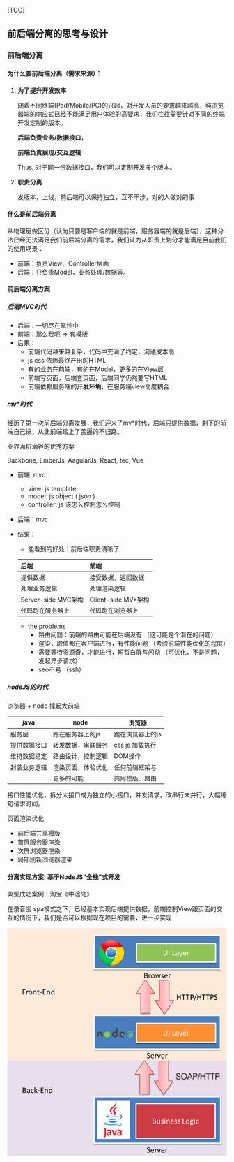 [TOC]

## 前后端分离的思考与设计

### 前后端分离

#### 为什么要前后端分离（需求来源）：

1. **为了提升开发效率**	

   随着不同终端(Pad/Mobile/PC)的兴起，对开发人员的要求越来越高，纯浏览器端的响应式已经不能满足用户体验的高要求，我们往往需要针对不同的终端开发定制的版本。

   ​**后端负责业务/数据接口**，

   ​**前端负责展现/交互逻辑**

   ​Thus, 对于同一份数据接口，我们可以定制开发多个版本。

2. **职责分离**

   发版本，上线，前后端可以保持独立，互不干涉，对的人做对的事

#### 什么是前后端分离

从物理层做区分（认为只要是客户端的就是前端，服务器端的就是后端），这种分法已经无法满足我们前后端分离的需求，我们认为从职责上划分才能满足目前我们的使用场景：

- 前端：负责View、Controller层面
- 后端：只负责Model，业务处理/数据等。

#### 前后端分离方案

##### 后端MVC时代

- 后端：一切尽在掌控中
- 前端：那么我呢  => 套模版
- 后果：
  - 前端代码越来越复杂，代码中充满了约定，沟通成本高
  - js css  依赖最终产出的HTML
  - 有的业务在前端，有的在Model，更多的在View层
  - 前端写页面，后端套页面，后端同学仍然要写HTML
  - 前端依赖服务端的**开发环境**，在服务端view高度耦合

##### mv*时代

经历了第一次前后端分离发展，我们迎来了mv*时代，后端只提供数据，剩下的前端自己搞，从此前端踏上了苦逼的不归路。

业界满坑满谷的优秀方案

Backbone, EmberJs, AagularJs, React, tec, Vue

- 前端:  mvc

  - view: js template 
  - model: js object ( json )
  - controller: js 该怎么控制怎么控制

- 后端：mvc

- 结果：

  - 能看到的好处：前后端职责清晰了

  | 后端                | 前端                |
  | ----------------- | ----------------- |
  | 提供数据              | 接受数据，返回数据         |
  | 处理业务逻辑            | 处理渲染逻辑            |
  | Server-side MVC架构 | Client-side MV*架构 |
  | 代码跑在服务器上          | 代码跑在浏览器上          |

  - the problems
    - 路由问题：前端的路由可能在后端没有 （这可能是个潜在的问题）
    - 渲染，取值都在客户端进行，有性能问题  （考验前端性能优化的程度）
    - 需要等待资源奇，才能进行，短暂白屏与闪动 （可优化，不是问题，发起异步请求）
    - seo不易 （ssh）

##### nodeJS的时代

浏览器 + node 撑起大前端

| java   | node      | 浏览器         |
| ------ | --------- | ----------- |
| 服务层    | 跑在服务器上的js | 跑在浏览器上的js   |
| 提供数据接口 | 转发数据，串联服务 | css js 加载执行 |
| 维持数据稳定 | 路由设计，控制逻辑 | DOM操作       |
| 封装业务逻辑 | 渲染页面，体验优化 | 任何前端框架与     |
|        | 更多的可能...  | 共用模版、路由     |

接口性能优化，拆分大接口成为独立的小接口，并发请求，改串行未并行，大幅缩短请求时间。

页面渲染优化

- 前后端共享模版
- 首屏服务器渲染
- 次屏浏览器渲染
- 局部刷新浏览器渲染

#### 分离实现方案: 基于NodeJS"全栈"式开发

典型成功案例：淘宝《中途岛》

在录音宝 spa模式之下，已经基本实现后端提供数据，前端控制View跟页面的交互的情况下，我们是否可以根据现在项目的需要，进一步实现

![pic](https://raw.githubusercontent.com/IssacSix/gitImags/master/201712.11/node.png)


